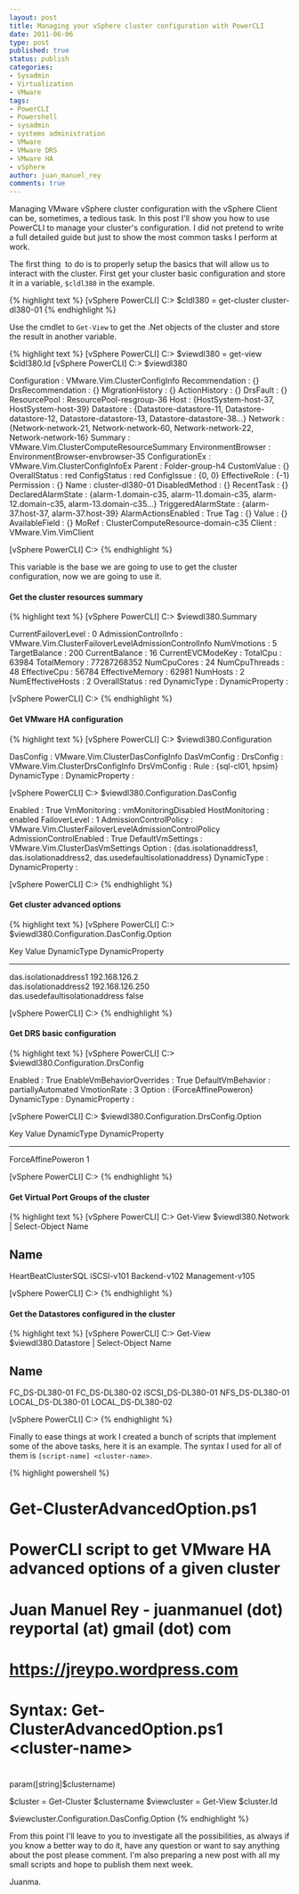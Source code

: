 ```yaml
---
layout: post
title: Managing your vSphere cluster configuration with PowerCLI
date: 2011-06-06
type: post
published: true
status: publish
categories:
- Sysadmin
- Virtualization
- VMware
tags:
- PowerCLI
- Powershell
- sysadmin
- systems administration
- VMware
- VMware DRS
- VMware HA
- vSphere
author: juan_manuel_rey
comments: true
---
```


Managing VMware vSphere cluster configuration with the vSphere Client can be, sometimes, a tedious task. In this post I'll show you how to use PowerCLI to manage your cluster's configuration. I did not pretend to write a full detailed guide but just to show the most common tasks I perform at work.

The first thing  to do is to properly setup the basics that will allow us to interact with the cluster. First get your cluster basic configuration and store it in a variable, `$cldl380` in the example.

{% highlight text %}
[vSphere PowerCLI] C:\> $cldl380 = get-cluster cluster-dl380-01
{% endhighlight %}

Use the cmdlet to `Get-View` to get the .Net objects of the cluster and store the result in another variable.

{% highlight text %}
[vSphere PowerCLI] C:\> $viewdl380 = get-view $cldl380.Id
[vSphere PowerCLI] C:\> $viewdl380

Configuration       : VMware.Vim.ClusterConfigInfo
Recommendation      : {}
DrsRecommendation   : {}
MigrationHistory    : {}
ActionHistory       : {}
DrsFault            : {}
ResourcePool        : ResourcePool-resgroup-36
Host                : {HostSystem-host-37, HostSystem-host-39}
Datastore           : {Datastore-datastore-11, Datastore-datastore-12, Datastore-datastore-13, Datastore-datastore-38...}
Network             : {Network-network-21, Network-network-60, Network-network-22, Network-network-16}
Summary             : VMware.Vim.ClusterComputeResourceSummary
EnvironmentBrowser  : EnvironmentBrowser-envbrowser-35
ConfigurationEx     : VMware.Vim.ClusterConfigInfoEx
Parent              : Folder-group-h4
CustomValue         : {}
OverallStatus       : red
ConfigStatus        : red
ConfigIssue         : {0, 0}
EffectiveRole       : {-1}
Permission          : {}
Name                : cluster-dl380-01
DisabledMethod      : {}
RecentTask          : {}
DeclaredAlarmState  : {alarm-1.domain-c35, alarm-11.domain-c35, alarm-12.domain-c35, alarm-13.domain-c35...}
TriggeredAlarmState : {alarm-37.host-37, alarm-37.host-39}
AlarmActionsEnabled : True
Tag                 : {}
Value               : {}
AvailableField      : {}
MoRef               : ClusterComputeResource-domain-c35
Client              : VMware.Vim.VimClient

[vSphere PowerCLI] C:\>
{% endhighlight %}

This variable is the base we are going to use to get the cluster configuration, now we are going to use it.

#### Get the cluster resources summary

{% highlight text %}
[vSphere PowerCLI] C:\> $viewdl380.Summary

CurrentFailoverLevel : 0
AdmissionControlInfo : VMware.Vim.ClusterFailoverLevelAdmissionControlInfo
NumVmotions          : 5
TargetBalance        : 200
CurrentBalance       : 16
CurrentEVCModeKey    :
TotalCpu             : 63984
TotalMemory          : 77287268352
NumCpuCores          : 24
NumCpuThreads        : 48
EffectiveCpu         : 56784
EffectiveMemory      : 62981
NumHosts             : 2
NumEffectiveHosts    : 2
OverallStatus        : red
DynamicType          :
DynamicProperty      :

[vSphere PowerCLI] C:\>
{% endhighlight %}

#### Get VMware HA configuration

{% highlight text %}
[vSphere PowerCLI] C:\> $viewdl380.Configuration

DasConfig       : VMware.Vim.ClusterDasConfigInfo
DasVmConfig     :
DrsConfig       : VMware.Vim.ClusterDrsConfigInfo
DrsVmConfig     :
Rule            : {sql-cl01, hpsim}
DynamicType     :
DynamicProperty :

[vSphere PowerCLI] C:\> $viewdl380.Configuration.DasConfig

Enabled                 : True
VmMonitoring            : vmMonitoringDisabled
HostMonitoring          : enabled
FailoverLevel           : 1
AdmissionControlPolicy  : VMware.Vim.ClusterFailoverLevelAdmissionControlPolicy
AdmissionControlEnabled : True
DefaultVmSettings       : VMware.Vim.ClusterDasVmSettings
Option                  : {das.isolationaddress1, das.isolationaddress2, das.usedefaultisolationaddress}
DynamicType             :
DynamicProperty         :

[vSphere PowerCLI] C:\>
{% endhighlight %}

#### Get cluster advanced options

{% highlight text %}
[vSphere PowerCLI] C:\> $viewdl380.Configuration.DasConfig.Option

Key                                   Value                                 DynamicType                          DynamicProperty                     
---                                   -----                                 -----------                          ---------------                     
das.isolationaddress1                 192.168.126.2                                                                                                     
das.isolationaddress2                 192.168.126.250                                                                                                     
das.usedefaultisolationaddress        false                                                                                                          

[vSphere PowerCLI] C:\>
{% endhighlight %}

#### Get DRS basic configuration

{% highlight text %}
[vSphere PowerCLI] C:\> $viewdl380.Configuration.DrsConfig

Enabled                   : True
EnableVmBehaviorOverrides : True
DefaultVmBehavior         : partiallyAutomated
VmotionRate               : 3
Option                    : {ForceAffinePoweron}
DynamicType               :
DynamicProperty           :

[vSphere PowerCLI] C:\> $viewdl380.Configuration.DrsConfig.Option

Key                                   Value                                 DynamicType                          DynamicProperty
---                                   -----                                 -----------                          ---------------
ForceAffinePoweron                    1

[vSphere PowerCLI] C:\>
{% endhighlight %}

#### Get Virtual Port Groups of the cluster

{% highlight text %}
[vSphere PowerCLI] C:\> Get-View $viewdl380.Network | Select-Object Name

Name
----
HeartBeatClusterSQL
iSCSI-v101
Backend-v102
Management-v105

[vSphere PowerCLI] C:\>
{% endhighlight %}

#### Get the Datastores configured in the cluster

{% highlight text %}
[vSphere PowerCLI] C:\> Get-View $viewdl380.Datastore | Select-Object Name

Name
----
FC_DS-DL380-01
FC_DS-DL380-02
iSCSI_DS-DL380-01
NFS_DS-DL380-01
LOCAL_DS-DL380-01
LOCAL_DS-DL380-02

[vSphere PowerCLI] C:\>
{% endhighlight %}

Finally to ease things at work I created a bunch of scripts that implement some of the above tasks, here it is an example. The syntax I used for all of them is `[script-name] <cluster-name>`.

{% highlight powershell %}
# Get-ClusterAdvancedOption.ps1
# PowerCLI script to get VMware HA advanced options of a given cluster
#
# Juan Manuel Rey - juanmanuel (dot) reyportal (at) gmail (dot) com
# https://jreypo.wordpress.com
#
# Syntax: Get-ClusterAdvancedOption.ps1 &lt;cluster-name&gt;
#

param([string]$clustername)

$cluster = Get-Cluster $clustername
$viewcluster = Get-View $cluster.Id

$viewcluster.Configuration.DasConfig.Option
{% endhighlight %}

From this point I'll leave to you to investigate all the possibilities, as always if you know a better way to do it, have any question or want to say anything about the post please comment. I'm also preparing a new post with all my small scripts and hope to publish them next week.

Juanma.

